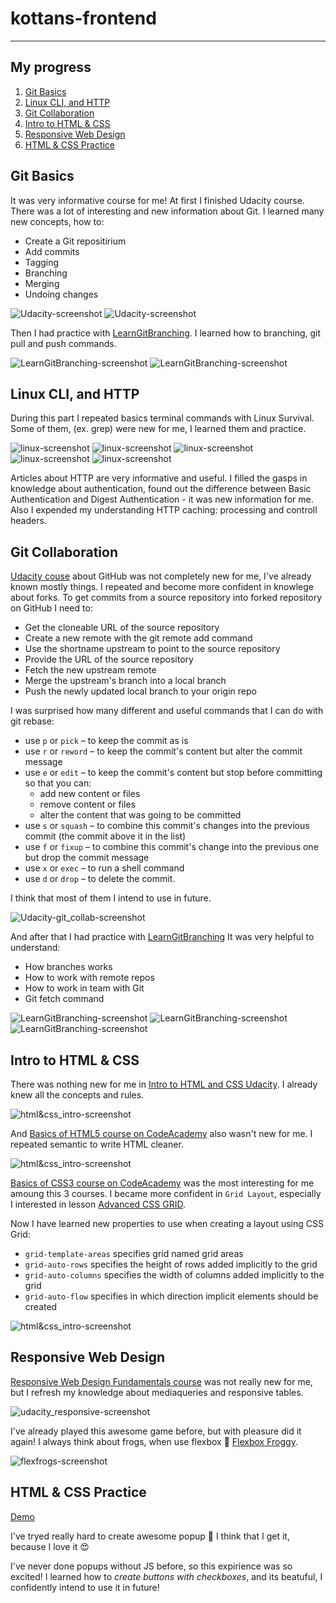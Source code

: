 # kottans-frontend
---

## My progress

1. [Git Basics](#git_basics)
2. [Linux CLI, and HTTP](#linux_cli)
3. [Git Collaboration](#git_collab)
4. [Intro to HTML & CSS](#intro_html_css)
5. [Responsive Web Design](#responsive)
6. [HTML & CSS Practice](#hooli_popup)

## <a name="git_basics">Git Basics</a>

It was very informative course for me! 
At first I finished Udacity course. There was a lot of interesting and new information about Git.
I learned many new concepts, how to:

* Create a Git repositirium
* Add commits
* Tagging
* Branching
* Merging
* Undoing changes

![Udacity-screenshot](git_basics/udacity-screenshot_01.png)
![Udacity-screenshot](git_basics/udacity-screenshot_02.png)


Then I had practice with [LearnGitBranching](https://learngitbranching.js.org).
I learned how to branching, git pull and push commands.

![LearnGitBranching-screenshot](git_basics/LearnBranching-intro.png)
![LearnGitBranching-screenshot](task_git_collaboration/LearnGitBranching-screenshot_03.png)

## <a name="linux_cli">Linux CLI, and HTTP</a>

During this part I repeated basics terminal commands with Linux Survival.
Some of them, (ex. grep) were new for me, I learned them and practice.

![linux-screenshot](task_linux_cli/linux_cli_01.png)
![linux-screenshot](task_linux_cli/linux_cli_02.png)
![linux-screenshot](task_linux_cli/linux_cli_03.png)
![linux-screenshot](task_linux_cli/linux_cli_04.png)
![linux-screenshot](task_linux_cli/linux_cli_05.png)

Articles about HTTP are very informative and useful.
I filled the gasps in knowledge about authentication, found out the difference between Basic Authentication and Digest Authentication - it was new information for me.
Also I expended my understanding HTTP caching: processing and controll headers.

## <a name="git_collab">Git Collaboration</a>

[Udacity couse](https://classroom.udacity.com/courses/ud456) about GitHub was not completely new for me, I've already known mostly things.
I repeated and become more confident in knowlege about forks.
To get commits from a source repository into forked repository on GitHub I need to:

* Get the cloneable URL of the source repository
* Create a new remote with the git remote add command
* Use the shortname upstream to point to the source repository
* Provide the URL of the source repository
* Fetch the new upstream remote
* Merge the upstream's branch into a local branch
* Push the newly updated local branch to your origin repo

I was surprised how many different and useful commands that I can do with git rebase:

- use `p` or `pick` – to keep the commit as is
- use `r` or `reword` – to keep the commit's content but alter the commit message
- use `e` or `edit` – to keep the commit's content but stop before committing so that you can:
  * add new content or files
  * remove content or files
  * alter the content that was going to be committed
- use `s` or `squash` – to combine this commit's changes into the previous commit (the commit above it in the list)
- use `f` or `fixup` – to combine this commit's change into the previous one but drop the commit message
- use `x` or `exec` – to run a shell command
- use `d` or `drop` – to delete the commit.

I think that most of them I intend to use in future.

![Udacity-git_collab-screenshot](task_git_collaboration/Udacity-gitcollab-screenshot.png)

And after that I had practice with [LearnGitBranching](https://learngitbranching.js.org)
It was very helpful to understand:

* How branches works
* How to work with remote repos
* How to work in team with Git
* Git fetch command

![LearnGitBranching-screenshot](task_git_collaboration/LearnGitBranching-screenshot_01.png)
![LearnGitBranching-screenshot](task_git_collaboration/LearnGitBranching-screenshot_02.png)
![LearnGitBranching-screenshot](task_git_collaboration/LearnGitBranching-screenshot_03.png)

## <a name="intro_html_css">Intro to HTML & CSS</a>

There was nothing new for me in [Intro to HTML and CSS Udacity](https://www.udacity.com/course/intro-to-html-and-css--ud001).
I already knew all the concepts and rules.

![html&css_intro-screenshot](task_html_css_intro/html_css_intro-screenshot_01.png)

And [Basics of HTML5 course on CodeAcademy](https://www.codecademy.com/learn/learn-html) also wasn't new for me. I repeated semantic to write HTML cleaner.

![html&css_intro-screenshot](task_html_css_intro/html_css_intro-screenshot_03.png)


[Basics of CSS3 course on CodeAcademy](https://www.codecademy.com/learn/learn-css) was the most interesting for me amoung this 3 courses.
I became more confident in `Grid Layout`, especially I interested in lesson [Advanced CSS GRID](https://www.codecademy.com/courses/learn-css/lessons/css-grid-ii/).

Now I have learned new properties to use when creating a layout using CSS Grid:

* `grid-template-areas` specifies grid named grid areas
* `grid-auto-rows` specifies the height of rows added implicitly to the grid
* `grid-auto-columns` specifies the width of columns added implicitly to the grid
* `grid-auto-flow` specifies in which direction implicit elements should be created

![html&css_intro-screenshot](task_html_css_intro/html_css_intro-screenshot_02.png)


## <a name="responsive">Responsive Web Design</a> 

[Responsive Web Design Fundamentals course](https://www.udacity.com/course/responsive-web-design-fundamentals--ud893) was not really new for me, but I refresh my knowledge about mediaqueries and responsive tables.

![udacity_responsive-screenshot](task_responsive_web_design/udacity_responsive-screenshot.png)

I've already played this awesome game before, but with pleasure did it again! I always think about frogs, when use flexbox :frog: [Flexbox Froggy](http://flexboxfroggy.com/).

![flexfrogs-screenshot](task_responsive_web_design/flexfrogs-screenshot.png)

## <a name="hooli_popup">HTML & CSS Practice</a> 

[Demo](https://hannasyn.github.io/popup_task/)

I've tryed really hard to create awesome popup :star_struck:
I think that I get it, because I love it :heart_eyes:

I've never done popups without JS before, so this expirience was so excited! 
I learned how to _create buttons with checkboxes_, and its beatuful, I confidently intend to use it in future!